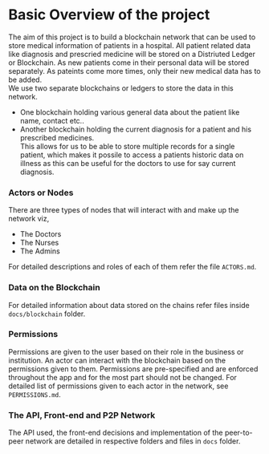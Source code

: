 # Basic Overview of the project
The aim of this project is to build a blockchain network that can be used to store medical information of patients in a hospital. All patient related data like diagnosis and prescried medicine will be stored on a Distriuted Ledger or Blockchain. As new patients come in their personal data will be stored separately. As pateints come more times, only their new medical data has to be added.   
We use two separate blockchains or ledgers to store the data in this network.
* One blockchain holding various general data about the patient like name, contact etc..
* Another blockchain holding the current diagnosis for a patient and his prescribed medicines.  
This allows for us to be able to store multiple records for a single patient, which makes it possile to access a patients historic data on illness as this can be useful for the doctors to use for say current diagnosis.

### Actors or Nodes
There are three types of nodes that will interact with and make up the network viz,
* The Doctors
* The Nurses
* The Admins

For detailed descriptions and roles of each of them refer the file `ACTORS.md`.

### Data on the Blockchain
For detailed information about data stored on the chains refer files inside `docs/blockchain` folder.

### Permissions
Permissions are given to the user based on their role in the business or institution. An actor can interact with the blockchain based on the permissions given to them. Permissions are pre-specified and are enforced throughout the app and for the most part should not be changed.
For detailed list of permissions given to each actor in the network, see `PERMISSIONS.md`.

### The API, Front-end and P2P Network
The API used, the front-end decisions and implementation of the peer-to-peer network are detailed in respective folders and files in `docs` folder.
